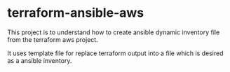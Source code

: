 # terraform-ansible-aws

This project is to understand how to create ansible dynamic inventory file from the terraform aws project. 

It uses template file for replace terraform output into a file which is desired as a ansible inventory. 


